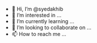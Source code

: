 - 👋 Hi, I’m @syedakhib
- 👀 I’m interested in ...
- 🌱 I’m currently learning ...
- 💞️ I’m looking to collaborate on ...
- 📫 How to reach me ...

<!---
syedakhib/syedakhib is a ✨ special ✨ repository because its `README.md` (this file) appears on your GitHub profile.
You can click the Preview link to take a look at your changes.
--->
